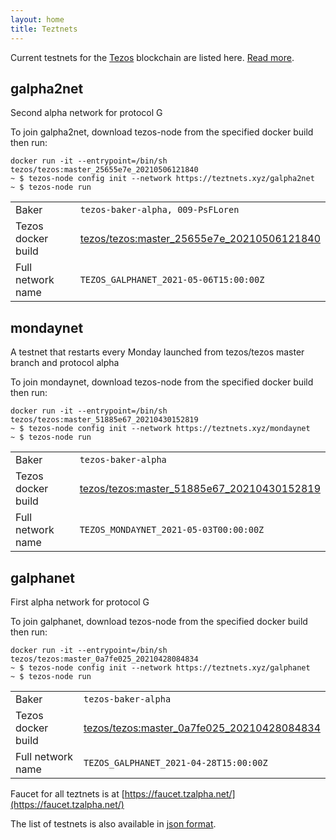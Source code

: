 ```yaml
---
layout: home
title: Teztnets
---
```


Current testnets for the [Tezos](https://tezos.com) blockchain are listed here. [Read more](about/).

galpha2net
---------

Second alpha network for protocol G

To join galpha2net, download tezos-node from the specified docker build then run:

```
docker run -it --entrypoint=/bin/sh tezos/tezos:master_25655e7e_20210506121840
~ $ tezos-node config init --network https://teztnets.xyz/galpha2net
~ $ tezos-node run
```

| | |
|-------|---------------------|
| Baker | `tezos-baker-alpha, 009-PsFLoren` |
| Tezos docker build | [tezos/tezos:master_25655e7e_20210506121840](https://hub.docker.com/r/tezos/tezos/tags?page=1&ordering=last_updated&name=master_25655e7e_20210506121840) |
| Full network name | `TEZOS_GALPHANET_2021-05-06T15:00:00Z` |

mondaynet
---------

A testnet that restarts every Monday launched from tezos/tezos master branch and protocol alpha

To join mondaynet, download tezos-node from the specified docker build then run:

```
docker run -it --entrypoint=/bin/sh tezos/tezos:master_51885e67_20210430152819
~ $ tezos-node config init --network https://teztnets.xyz/mondaynet
~ $ tezos-node run
```

| | |
|-------|---------------------|
| Baker | `tezos-baker-alpha` |
| Tezos docker build | [tezos/tezos:master_51885e67_20210430152819](https://hub.docker.com/r/tezos/tezos/tags?page=1&ordering=last_updated&name=master_51885e67_20210430152819) |
| Full network name | `TEZOS_MONDAYNET_2021-05-03T00:00:00Z` |

galphanet
---------

First alpha network for protocol G

To join galphanet, download tezos-node from the specified docker build then run:

```
docker run -it --entrypoint=/bin/sh tezos/tezos:master_0a7fe025_20210428084834
~ $ tezos-node config init --network https://teztnets.xyz/galphanet
~ $ tezos-node run
```

| | |
|-------|---------------------|
| Baker | `tezos-baker-alpha` |
| Tezos docker build | [tezos/tezos:master_0a7fe025_20210428084834](https://hub.docker.com/r/tezos/tezos/tags?page=1&ordering=last_updated&name=master_0a7fe025_20210428084834) |
| Full network name | `TEZOS_GALPHANET_2021-04-28T15:00:00Z` |


Faucet for all teztnets is at [https://faucet.tzalpha.net/](https://faucet.tzalpha.net/)

The list of testnets is also available in [json format](https://teztnets.xyz/teztnets.json).
